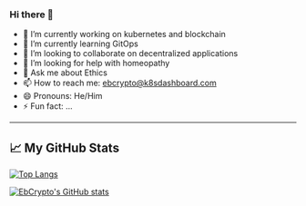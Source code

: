 ### Hi there 👋


- 🔭 I’m currently working on kubernetes and blockchain
- 🌱 I’m currently learning GitOps
- 👯 I’m looking to collaborate on decentralized applications
- 🤔 I’m looking for help with homeopathy
- 💬 Ask me about Ethics
- 📫 How to reach me: ebcrypto@k8sdashboard.com
- 😄 Pronouns: He/Him
- ⚡ Fun fact: ...


---

## &#x1f4c8; My GitHub Stats

[![Top Langs](https://github-readme-stats.vercel.app/api/top-langs/?username=ebCrypto&hide=java,html,css&theme=radical)](https://github.com/ebCrypto/github-readme-stats)

[![EbCrypto's GitHub stats](https://github-readme-stats.vercel.app/api?username=ebCrypto&theme=radical)](https://github.com/ebCrypto/github-readme-stats)
